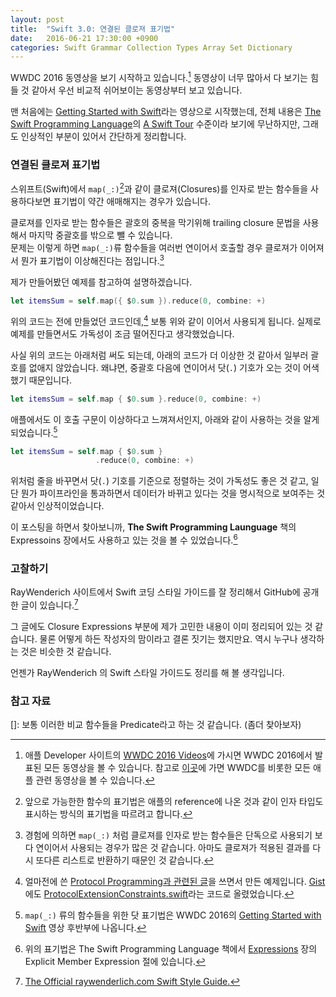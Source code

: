 ```yaml
---
layout: post
title:  "Swift 3.0: 연결된 클로져 표기법"
date:   2016-06-21 17:30:00 +0900
categories: Swift Grammar Collection Types Array Set Dictionary
---
```


WWDC 2016 동영상을 보기 시작하고 있습니다.[^WWDC_Videos] 동영상이 너무 많아서 다 보기는 힘들 것 같아서 우선 비교적 쉬어보이는 동영상부터 보고 있습니다.


맨 처음에는 [Getting Started with Swift](https://developer.apple.com/videos/play/wwdc2016/404/)라는 영상으로 시작했는데, 전체 내용은 [The Swift Programming Language](https://developer.apple.com/library/prerelease/content/documentation/Swift/Conceptual/Swift_Programming_Language/index.html)의 [A Swift Tour](https://developer.apple.com/library/prerelease/content/documentation/Swift/Conceptual/Swift_Programming_Language/GuidedTour.html#//apple_ref/doc/uid/TP40014097-CH2-ID1) 수준이라 보기에 무난하지만, 그래도 인상적인 부분이 있어서 간단하게 정리합니다.

### 연결된 클로져 표기법

스위프트(Swift)에서 `map(_:)`[^Function_Expressions]과 같이 클로져(Closures)를 인자로 받는 함수들을 사용하다보면 표기법이 약간 애매해지는 경우가 있습니다.  

클로져를 인자로 받는 함수들은 괄호의 중복을 막기위해 trailing closure 문법을 사용해서 마지막 중괄호를 밖으로 뺄 수 있습니다.  
문제는 이렇게 하면 `map(_:)`류 함수들을 여러번 연이어서 호출할 경우 클로져가 이어져서 뭔가 표기법이 이상해진다는 점입니다.[^Closure_Argument]

제가 만들어봤던 예제를 참고하여 설명하겠습니다.

```swift
let itemsSum = self.map({ $0.sum }).reduce(0, combine: +)
```

위의 코드는 전에 만들었던 코드인데,[^My_Code] 보통 위와 같이 이어서 사용되게 됩니다. 실제로 예제를 만들면서도 가독성이 조금 떨어진다고 생각했었습니다.

사실 위의 코드는 아래처럼 써도 되는데, 아래의 코드가 더 이상한 것 같아서 일부러 괄호를 없애지 않았습니다. 왜냐면, 중괄호 다음에 연이어서 닷(`.`) 기호가 오는 것이 어색했기 때문입니다.

```swift
let itemsSum = self.map { $0.sum }.reduce(0, combine: +)
```

애플에서도 이 호출 구문이 이상하다고 느껴져서인지, 아래와 같이 사용하는 것을 알게 되었습니다.[^Dot_Notation]

```swift
let itemsSum = self.map { $0.sum }
                   .reduce(0, combine: +)
```

위처럼 줄을 바꾸면서 닷(`.`) 기호를 기준으로 정렬하는 것이 가독성도 좋은 것 같고, 일단 뭔가 파이프라인을 통과하면서 데이터가 바뀌고 있다는 것을 명시적으로 보여주는 것 같아서 인상적이었습니다.

이 포스팅을 하면서 찾아보니까, **The Swift Programming Launguage** 책의 Expressoins 장에서도 사용하고 있는 것을 볼 수 있었습니다.[^Expressions_Chapter]

### 고찰하기

RayWenderich 사이트에서 Swift 코딩 스타일 가이드를 잘 정리해서 GitHub에 공개한 글이 있습니다.[^RayWenderich]

그 글에도 Closure Expressions 부분에 제가 고민한 내용이 이미 정리되어 있는 것 같습니다. 물론 어떻게 하든 작성자의 맘이라고 결론 짓기는 했지만요. 역시 누구나 생각하는 것은 비슷한 것 같습니다.

언젠가 RayWenderich 의 Swift 스타일 가이드도 정리를 해 볼 생각입니다.

### 참고 자료

[]: 보통 이러한 비교 함수들을 Predicate라고 하는 것 같습니다. (좀더 찾아보자)

[^Dot_Notation]: `map(_:)` 류의 함수들을 위한 닷 표기법은 WWDC 2016의 [Getting Started with Swift](https://developer.apple.com/videos/play/wwdc2016/404/) 영상 후반부에 나옵니다.

[^My_Code]: 얼마전에 쓴 [Protocol Programming과 관련된 글](http://xho95.github.io/swift/grammar/protocol/constraints/2016/03/03/Adding-Constraints-to-Protocol-Extensions.html)을 쓰면서 만든 예제입니다. [Gist](https://gist.github.com)에도 [ProtocolExtensionConstraints.swift](https://gist.github.com/xho95/3ce1e821852d0debf646)라는 코드로 올렸었습니다.

[^Expressions_Chapter]: 위의 표기법은 The Swift Programming Language 책에서 [Expressions](https://developer.apple.com/library/prerelease/content/documentation/Swift/Conceptual/Swift_Programming_Language/Expressions.html#//apple_ref/doc/uid/TP40014097-CH32-ID383) 장의 Explicit Member Expression 절에 있습니다.

[^RayWenderich]: [The Official raywenderlich.com Swift Style Guide.](https://github.com/raywenderlich/swift-style-guide)

[^WWDC_Videos]: 애플 Developer 사이트의 [WWDC 2016 Videos](https://developer.apple.com/videos/wwdc2016/)에 가시면 WWDC 2016에서 발표된 모든 동영상을 볼 수 있습니다. 참고로 [이곳](https://developer.apple.com/videos/)에 가면 WWDC를 비롯한 모든 애플 관련 동영상을 볼 수 있습니다.

[^Function_Expressions]: 앞으로 가능한한 함수의 표기법은 애플의 reference에 나온 것과 같이 인자 타입도 표시하는 방식의 표기법을 따르려고 합니다.

[^Closure_Argument]: 경험에 의하면 `map(_:)` 처럼 클로져를 인자로 받는 함수들은 단독으로 사용되기 보다 연이어서 사용되는 경우가 많은 것 같습니다. 아마도 클로져가 적용된 결과를 다시 또다른 리스트로 반환하기 때문인 것 같습니다.
